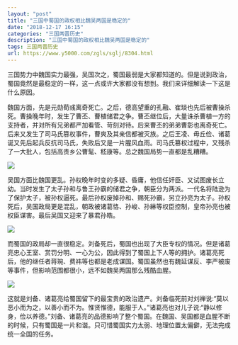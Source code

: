 ```yaml
---
layout: "post"
title: "三国中蜀国的政权相比魏吴两国是稳定的"
date: "2018-12-17 16:15"
categories: "三国两晋历史"
description: "三国中蜀国的政权相比魏吴两国是稳定的"
tags: 三国两晋历史
url: https://www.y5000.com/zgls/sglj/8304.html
---
```






三国势力中魏国实力最强，吴国次之，蜀国最弱是大家都知道的。但是说到政治，蜀国竟然是最稳定的一样，这一点或许大家都没有想到。我们来详细解读一下这是什么原因。

魏国方面，先是元勋荀彧离奇死亡。之后，德高望重的孔融、崔琰也先后被曹操杀死。曹操晚年时，发生了曹丕、曹植储君之争。曹丕继位后，大量诛杀曹植一方的支持者，并对所有兄弟都严加看管、苛刻对待。后来曹丕的弟弟曹彰也离奇死亡。后来又发生了司马氏篡权事件，曹爽及其亲信都被灭族。之后王凌、毋丘俭、诸葛诞又先后起兵反抗司马氏，失败后又是一片腥风血雨。司马氏篡权过程中，又残杀了一大批人，包括高贵乡公曹髦、嵇康等。总之魏国局势一直都是乱糟糟。

![](https://img.y5000.com/uploads/allimg/161226/14505444Q-0.jpg)

吴国方面比魏国更乱。孙权晚年时变的多疑、昏庸，他信任奸臣、又试图废长立幼。当时发生了太子孙和与鲁王孙霸的储君之争，朝臣分为两派。一代名将陆逊为了保护太子，被孙权逼死。最后孙权废掉孙和、赐死孙霸，另立孙亮为太子。孙权死后，吴国政局更是混乱，朝政被诸葛恪、孙峻、孙綝等权臣控制，皇帝孙亮也被权臣谋害。最后吴国又迎来了暴君孙皓。

![](https://img.y5000.com/uploads/allimg/161226/145054F07-1.jpg)

而蜀国的政局却一直很稳定。刘备死后，蜀国也出现了大臣专权的情况。但是诸葛亮忠心王室、赏罚分明、一心为公，因此得到了蜀国上下人等的拥护。诸葛亮死后，他的继任者蒋琬、费祎等也都是老成谋国。蜀国虽然也有魏延谋反、李严被废等事件，但影响范围都很小，远不如魏吴两国那么残酷血腥。

![](https://img.y5000.com/uploads/allimg/161226/1450543428-2.jpg)

这就是刘备、诸葛亮给蜀国留下的最宝贵的政治遗产。刘备临死前对刘禅说:“莫以恶小而为之，以善小而不为。惟贤惟德，能服于人。”诸葛亮也对儿子说:“静以修身，俭以养德。”刘备、诸葛亮的品德影响了整个蜀国。在魏国、吴国都是血腥不断的时候，只有蜀国是一片和谐。只可惜蜀国实力太弱、地理位置太偏僻，无法完成统一全国的任务。
